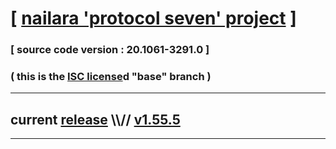 
# [ [nailara 'protocol seven' project](http://src.nailara.net/) ]

### [ source code version : 20.1061-3291.0 ]

### ( this is the [ISC license](license)d "base" branch )
---
## current [release](https://github.com/anotherlink/nailara/releases) \\\\// [v1.55.5](https://github.com/anotherlink/nailara/releases/tag/v1.55.5)
---
